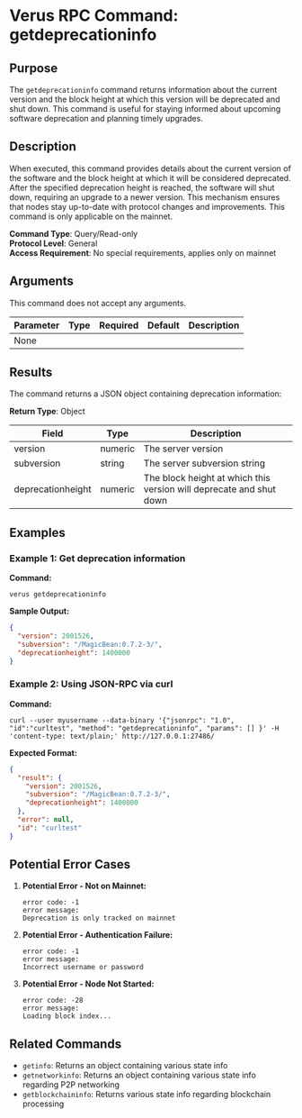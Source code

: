 # Verus RPC Command: getdeprecationinfo

## Purpose
The `getdeprecationinfo` command returns information about the current version and the block height at which this version will be deprecated and shut down. This command is useful for staying informed about upcoming software deprecation and planning timely upgrades.

## Description
When executed, this command provides details about the current version of the software and the block height at which it will be considered deprecated. After the specified deprecation height is reached, the software will shut down, requiring an upgrade to a newer version. This mechanism ensures that nodes stay up-to-date with protocol changes and improvements. This command is only applicable on the mainnet.

**Command Type**: Query/Read-only  
**Protocol Level**: General  
**Access Requirement**: No special requirements, applies only on mainnet

## Arguments
This command does not accept any arguments.

| Parameter | Type | Required | Default | Description |
|-----------|------|----------|---------|-------------|
| None | | | | |

## Results
The command returns a JSON object containing deprecation information:

**Return Type**: Object

| Field | Type | Description |
|-------|------|-------------|
| version | numeric | The server version |
| subversion | string | The server subversion string |
| deprecationheight | numeric | The block height at which this version will deprecate and shut down |

## Examples

### Example 1: Get deprecation information

**Command:**
```
verus getdeprecationinfo
```

**Sample Output:**
```json
{
  "version": 2001526,
  "subversion": "/MagicBean:0.7.2-3/",
  "deprecationheight": 1400000
}
```

### Example 2: Using JSON-RPC via curl

**Command:**
```
curl --user myusername --data-binary '{"jsonrpc": "1.0", "id":"curltest", "method": "getdeprecationinfo", "params": [] }' -H 'content-type: text/plain;' http://127.0.0.1:27486/
```

**Expected Format:**
```json
{
  "result": {
    "version": 2001526,
    "subversion": "/MagicBean:0.7.2-3/",
    "deprecationheight": 1400000
  },
  "error": null,
  "id": "curltest"
}
```

## Potential Error Cases

1. **Potential Error - Not on Mainnet:**
   ```
   error code: -1
   error message:
   Deprecation is only tracked on mainnet
   ```

2. **Potential Error - Authentication Failure:**
   ```
   error code: -1
   error message:
   Incorrect username or password
   ```

3. **Potential Error - Node Not Started:**
   ```
   error code: -28
   error message:
   Loading block index...
   ```

## Related Commands
- `getinfo`: Returns an object containing various state info
- `getnetworkinfo`: Returns an object containing various state info regarding P2P networking
- `getblockchaininfo`: Returns various state info regarding blockchain processing
